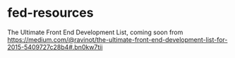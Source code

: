 # fed-resources
The Ultimate Front End Development List, coming soon from https://medium.com/@ravinot/the-ultimate-front-end-development-list-for-2015-5409727c28b4#.bn0kw7tii
